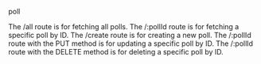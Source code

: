 poll

The /all route is for fetching all polls.
The /:pollId route is for fetching a specific poll by ID.
The /create route is for creating a new poll.
The /:pollId route with the PUT method is for updating a specific poll by ID.
The /:pollId route with the DELETE method is for deleting a specific poll by ID.
